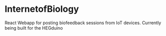 # InternetofBiology
React Webapp for posting biofeedback sessions from IoT devices. Currently being built for the HEGduino 
